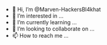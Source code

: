 - 👋 Hi, I’m @Marven-HackersBl4khat
- 👀 I’m interested in ...
- 🌱 I’m currently learning ...
- 💞️ I’m looking to collaborate on ...
- 📫 How to reach me ...

<!---
Marven-HackersBl4khat/Marven-HackersBl4khat is a ✨ special ✨ repository because its `README.md` (this file) appears on your GitHub profile.
You can click the Preview link to take a look at your changes.
--->
